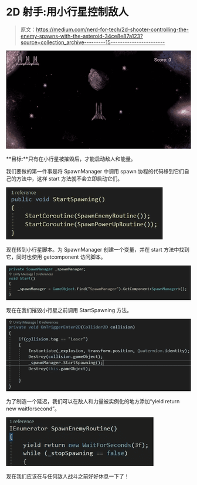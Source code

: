 # 2D 射手:用小行星控制敌人

> 原文：<https://medium.com/nerd-for-tech/2d-shooter-controlling-the-enemy-spawns-with-the-asteroid-34ce8e87a123?source=collection_archive---------15----------------------->

![](img/9c1cac703ff5c1a81c6de2a4e19723db.png)

**目标:**只有在小行星被摧毁后，才能启动敌人和能量。

我们要做的第一件事是将 SpawnManager 中调用 spawn 协程的代码移到它们自己的方法中，这样 start 方法就不会立即启动它们。

![](img/082a99e3412a39e546aaa375d2fc9413.png)

现在转到小行星脚本。为 SpawnManager 创建一个变量，并在 start 方法中找到它，同时也使用 getcomponent 访问脚本。

![](img/777a98d4d9ab39060b0602176c8a420f.png)

现在在我们摧毁小行星之前调用 StartSpawning 方法。

![](img/2afe49101404d82b60e68a0f7e4b834b.png)

为了制造一个延迟，我们可以在敌人和力量被实例化的地方添加“yield return new waitforsecond”。

![](img/e132a98583a293cc45f9e4167f04d0c6.png)

现在我们应该在与任何敌人战斗之前好好休息一下了！
